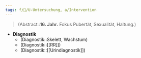 ```yaml
---
tags: f/🦄/U-Untersuchung, a/Intervention
---
```

> (Abstract::**16. Jahr.** Fokus Pubertät, Sexualität, Haltung.)
- **Diagnostik**
	- (Diagnostik::Skelett, Wachstum)
	- (Diagnostik::[[RR]])
	- (Diagnostik::[[Urindiagnostik]])